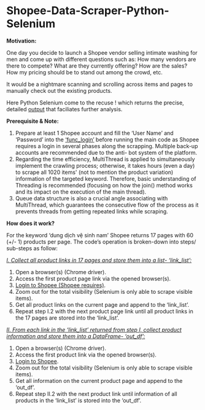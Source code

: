 # Shopee-Data-Scraper-Python-Selenium

**Motivation:**

One day you decide to launch a Shopee vendor selling intimate washing for men and come up with different questions such as: How many vendors are there to compete? What are they currently offering? How are the sales? How my pricing should be to stand out among the crowd, etc.

It would be a nightmare scanning and scrolling across items and pages to manually check out the existing products.

Here Python Selenium come to the recuse ! which returns the precise, detailed [output](https://github.com/QuanNguyen712/Shopee-Data-Scraper-Python-Selenium/raw/main/SampleOutput.xlsx) that faciliates further analysis. 

**Prerequisite & Note:**

1. Prepare at least 1 Shopee account and fill the ‘User Name’ and ‘Password’ into the [‘func_login’](https://github.com/QuanNguyen712/Shopee-Data-Scraper-Python-Selenium/blob/main/func_login.py) before running the main code as Shopee requires a login in several phases along the scrapping. Multiple back-up accounts are recommended due to the anti- bot system of the platform.
2. Regarding the time efficiency, MultiThread is applied to simultaneously implement the crawling process; otherwise, it takes hours (even a day) to scrape all 1020 items' (not to mention the product variation) information of the targeted keyword. Therefore, basic understanding of Threading is recommended (focusing on how the join() method works and its impact on the execution of the main thread).
3. Queue data structure is also a crucial angle associating with MultiThread, which guarantees the consecutive flow of the process as it prevents threads from getting repeated links while scraping.

**How does it work?**

For the keyword ‘dung dịch vệ sinh nam’ Shopee returns 17 pages with 60 (+/- 1) products per page. The code’s operation is broken-down into steps/ sub-steps as follow:

[*I.	Collect all product links in 17 pages and store them into a list- ‘link_list’:*](https://github.com/QuanNguyen712/Shopee-Data-Scraper-Python-Selenium/blob/main/get_links_from_pages.py)
1.	Open a browser(s) (Chrome driver).
2.	Access the first product page link via the opened browser(s).
3.	[Login to Shopee (Shopee requires)](https://github.com/QuanNguyen712/Shopee-Data-Scraper-Python-Selenium/blob/main/func_login.py).
4.	Zoom out for the total visibility (Selenium is only able to scrape visible items).
5.	Get all product links on the current page and append to the ‘link_list’.
6.	Repeat step I.2 with the next product page link until all product links in the 17 pages are stored into the ‘link_list’.

[*II.	From each link in the ‘link_list’ returned from step I, collect product information and store them into a DataFrame- ‘out_df’:*](https://github.com/QuanNguyen712/Shopee-Data-Scraper-Python-Selenium/blob/main/get_product_info.py)
1.	Open a browser(s) (Chrome driver).
2.	Access the first product link via the opened browser(s).
3.	[Login to Shopee](https://github.com/QuanNguyen712/Shopee-Data-Scraper-Python-Selenium/blob/main/func_login.py).
4.	Zoom out for the total visibility (Selenium is only able to scrape visible items).
5.	Get all information on the current product page and append to the ‘out_df’.
6.	Repeat step II.2 with the next product link until information of all products in the ‘link_list’ is stored into the ‘out_df’.
